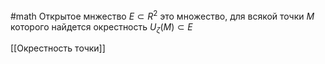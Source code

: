 #math 
Открытое мнжество $E \subset R^2$ это множество, для всякой точки $M$ которого найдется окрестность $U_{\zeta}(M) \subset E$

[[Окрестность точки]]